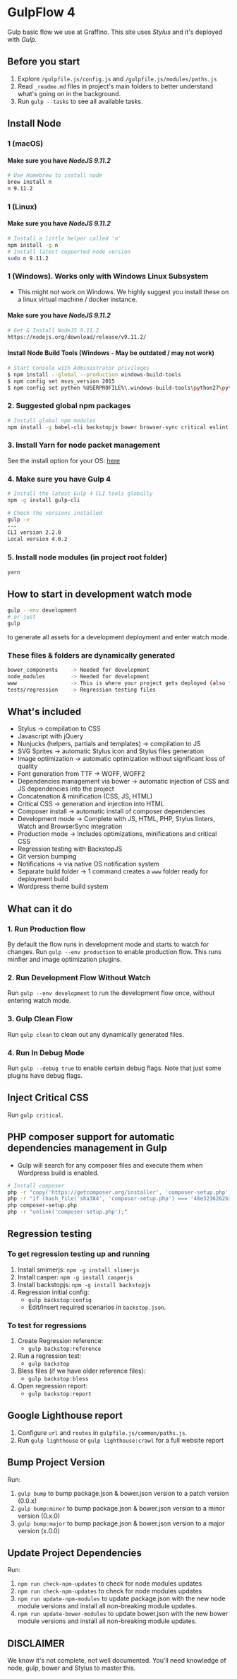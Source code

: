 # GulpFlow 4

Gulp basic flow we use at Graffino. This site uses *Stylus* and it's deployed with *Gulp*.

## Before you start

1. Explore `/gulpfile.js/config.js` and `/gulpfile.js/modules/paths.js`
2. Read `_readme.md` files in project's main folders to better understand what's going on in the background.
3. Run `gulp --tasks` to see all available tasks.

## Install Node

### 1 (macOS)

#### Make sure you have *NodeJS 9.11.2*

```bash
# Use Homebrew to install node
brew install n
n 9.11.2
```

### 1 (Linux)

#### Make sure you have *NodeJS 9.11.2*

```bash
# Install a little helper called 'n'
npm install -g n
# Install latest supported node version
sudo n 9.11.2
```

### 1 (Windows). Works only with Windows Linux Subsystem

- This might not work on Windows. We highly suggest you install these on a linux virtual machine / docker instance.

#### Make sure you have *NodeJS 9.11.2*

```bash
# Get & Install NodeJS 9.11.2
https://nodejs.org/download/release/v9.11.2/
```

#### Install Node Build Tools (Windows - May be outdated / may not work)

```bash
# Start Console with Administrator privileges
$ npm install --global --production windows-build-tools
$ npm config set msvs_version 2015
$ npm config set python %USERPROFILE%\.windows-build-tools\python27\python.exe
```

### 2. Suggested global npm packages

```bash
# Install global npm modules
npm install -g babel-cli backstopjs bower browser-sync critical eslint gulp-cli htmlhint lighthouse npm-check-updates nunjucks phantomjs phplint slimerjs stylint stylint-json-reporter stylus ttf2woff xo
```

### 3. Install Yarn for node packet management

See the install option for your OS: [here](https://yarnpkg.com/en/docs/install)

### 4. Make sure you have Gulp 4

```bash
# Install the latest Gulp 4 CLI tools globally
npm -g install gulp-cli

# Check the versions installed
gulp -v
---
CLI version 2.2.0
Local version 4.0.2
```

### 5. Install node modules (in project root folder)

```bash
yarn
```

## How to start in development watch mode

```bash
gulp --env development
# or just
gulp
```

to generate all assets for a development deployment and enter watch mode.

### These files & folders are dynamically generated

```bash
bower_components    -> Needed for development
node_modules        -> Needed for development
www                 -> This is where your project gets deployed (also final Wordpress theme)
tests/regression    -> Regression testing files
```

## What's included

- Stylus -> compilation to CSS
- Javascript with jQuery
- Nunjucks (helpers, partials and templates) -> compilation to JS
- SVG Sprites -> automatic Stylus icon and Stylus files generation
- Image optimization -> automatic optimization without significant loss of quality
- Font generation from TTF -> WOFF, WOFF2
- Dependencies management via bower -> automatic injection of CSS and JS dependencies into the project
- Concatenation & minification (CSS, JS, HTML)
- Critical CSS -> generation and injection into HTML
- Composer install -> automatic install of composer dependencies
- Development mode -> Complete with JS, HTML, PHP, Stylus linters, Watch and BrowserSync integration
- Production mode -> Includes optimizations, minifications and critical CSS
- Regression testing with BackstopJS
- Git version bumping
- Notifications -> via native OS notification system
- Separate build folder -> 1 command creates a `www` folder ready for deployment build
- Wordpress theme build system

## What can it do

### 1. Run Production flow

By default the flow runs in development mode and starts to watch for changes.
Run `gulp --env production` to enable production flow. This runs minfier and image optimization plugins.

### 2. Run Development Flow Without Watch

Run `gulp --env development` to run the development flow once, without entering watch mode.

### 3. Gulp Clean Flow

Run `gulp clean` to clean out any dynamically generated files.

### 4. Run In Debug Mode

Run `gulp --debug true` to enable certain debug flags. Note that just some plugins have debug flags.

## Inject Critical CSS

Run `gulp critical`.

## PHP composer support for automatic dependencies management in Gulp

- Gulp will search for any composer files and execute them when Wordpress build is enabled.

```bash
# Install composer
php -r "copy('https://getcomposer.org/installer', 'composer-setup.php');"
php -r "if (hash_file('sha384', 'composer-setup.php') === '48e3236262b34d30969dca3c37281b3b4bbe3221bda826ac6a9a62d6444cdb0dcd0615698a5cbe587c3f0fe57a54d8f5') { echo 'Installer verified'; } else { echo 'Installer corrupt'; unlink('composer-setup.php'); } echo PHP_EOL;"
php composer-setup.php
php -r "unlink('composer-setup.php');"
```

## Regression testing

### To get regression testing up and running

1. Install smimerjs: `npm -g install slimerjs`
2. Install casper: `npm -g install casperjs`
3. Install backstopjs: `npm -g install backstopjs`
4. Regression initial config:
    - `gulp backstop:config`
    - Edit/Insert required scenarios in `backstop.json`.

### To test for regressions

1. Create Regression reference:
    - `gulp backstop:reference`
2. Run a regression test:
    - `gulp backstop`
3. Bless files (if we have older reference files):
    - `gulp backstop:bless`
4. Open regression report:
    - `gulp backstop:report`

## Google Lighthouse report

1. Configure `url` and `routes` in `gulpfile.js/common/paths.js`.
2. Run `gulp lighthouse` or `gulp lighthouse:crawl` for a full website report

## Bump Project Version

Run:

1. `gulp bump` to bump package.json & bower.json version to a patch version (0.0.x)
2. `gulp bump:minor` to bump package.json & bower.json version to a minor version (0.x.0)
3. `gulp bump:major` to bump package.json & bower.json version to a major version (x.0.0)

## Update Project Dependencies

Run:

1. `npm run check-npm-updates` to check for node modules updates
2. `npm run check-npm-updates` to check for node modules updates
3. `npm run update-npm-modules` to update package.json with the new node module versions and install all non-breaking module updates.
4. `npm run update-bower-modules` to update bower.json with the new bower module versions and install all non-breaking module updates.

## DISCLAIMER

We know it's not complete, not well documented. You'll need knowledge of node, gulp, bower and Stylus to master this.
